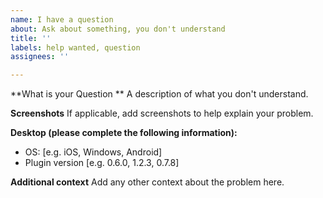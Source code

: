 ```yaml
---
name: I have a question
about: Ask about something, you don't understand
title: ''
labels: help wanted, question
assignees: ''

---
```


**What is your Question **
A description of what you don't understand.

**Screenshots**
If applicable, add screenshots to help explain your problem.

**Desktop (please complete the following information):**
 - OS: [e.g. iOS, Windows, Android]
 - Plugin version [e.g. 0.6.0, 1.2.3, 0.7.8]

**Additional context**
Add any other context about the problem here.
